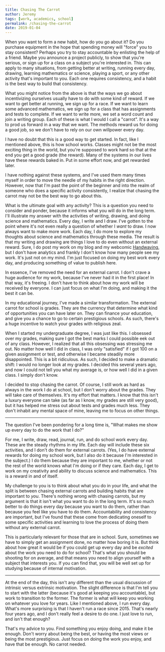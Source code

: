 ```yaml
---
title: Chasing The Carrot
author: Jeremy
tags: [work, academics, school]
permalink: /chasing-the-carrot
date: 2019-01-04
---
```


When you want to form a new habit, how do you go about it? Do you purchase equipment in the hope that spending money will "force" you to stay consistent? Perhaps you try to stay accountable by enlisting the help of a friend. Maybe you announce a project publicly, to show that you're serious, or sign up for a class on a subject you're interested in. This can apply to many situations, from getting better at writing, running every day, drawing, learning mathematics or science, playing a sport, or any other activity that's important to you. Each one requires consistency, and a habit is the best way to build that consistency.

What you might notice from the above is that the ways we go about incentivizing ourselves usually have to do with some kind of reward. If we want to get better at running, we sign up for a race. If we want to learn some advanced mathematics, we sign up for a class that has assignments and tests to complete. If we want to write more, we set a word count and join a writing group. Each of these is what I would I call a "carrot". It's a way to prod us forward in a way that we want. The methods reward us for doing a good job, so we don't have to rely on our own willpower every day.

I have no doubt that this is a good way to get started. In fact, like I mentioned above, this is how school works. Classes might not be the most exciting thing in the world, but you're supposed to work hard so that at the end you get a good grade (the reward). Many of the systems in our lives have these rewards baked in. Put in some effort now, and get rewarded later.

I have nothing against these systems, and I've used them many times myself in order to move the needle of my habits in the right direction. However, now that I'm past the point of the beginner and into the realm of someone who does a specific activity consistently, I realize that chasing the carrot may not be the best way to go about this.

What is the ultimate goal with any activity? This is a question you need to consider and ponder, because it informs what you will do in the long term. I'll illustrate my answer with the activities of writing, drawing, and doing science and mathematics. Every day, I write and I draw. I've gotten to the point where it's not even really a question of whether I *want* to draw. I now always want to make more work. Each day, I do more to explore my thoughts about science and mathematics through these media. The result is that my writing and drawing are things I love to do even without an external reward. Sure, I do post my work on my blog and my webcomic [Handwaving](jeremycote.me/handwaving), but I don't have analytics and frankly I don't know how many people see my work. It's just not on my mind. I'm just focused on doing my best work every day, and producing something of value to publish here.

In essence, I've removed the need for an external carrot. I don't crave a huge audience for my work, because I've never had it in the first place! In that way, it's freeing. I don't have to think about how my work will be received by everyone. I can just focus on what I'm doing, and making it the best it can be.

In my educational journey, I've made a similar transformation. The external carrot for school is grades. They are the currency that determine what kind of opportunities you can have later on. They can finance your education, and give you a chance to go to certain prestigious schools. As such, there's a huge incentive to watch your grades with religious zeal.

When I started my undergraduate degree, I was just like this. I obsessed over my grades, making sure I got the best marks I could possible eek out of any class. However, I realized that all this obsessing was stressing me out. No matter how well I did in class, I was only "satisfied" if I got 100 on a given assignment or test, and otherwise I became steadily more disappointed. This is a bit ridiculous. As such, I decided to make a dramatic shift: I would no longer look at my grades. I decided this several years ago, and now I could not tell you what my average is, or how well I did in a given class. I simply don't know.

I decided to stop chasing the carrot. Of course, I still work as hard as always in the work I do at school, but I don't worry about the grades. They will take care of themselves. It's my effort that matters. I know that this isn't a luxury everyone can take (as far as I know, my grades are still very good), but it has helped me stress out about tests and grades much less. They don't inhabit any mental space of mine, leaving me to focus on other things.

---

The question I've been pondering for a long time is, "What makes me show up every day to do the work that I do?"

For me, I write, draw, read, journal, run, and do school work every day. These are the steady rhythms in my life. Each day will include these six activities, and I don't do them for external carrots. (Yes, I do have external rewards for doing my school work, but I also do it because I'm interested in the subject.) I do them because they are important to me, whether or not the rest of the world knows what I'm doing or if they care. Each day, I get to work on my creativity and ability to discuss science and mathematics. This is a reward in and of itself.

My challenge to you is to think about what you do in your life, and what the split is between chasing external carrots and building habits that are important to *you*. There's nothing wrong with chasing carrots, but my argument is that it isn't what you want to do in the long term. It's so much better to do things every day because you want to do them, rather than because you feel like you have to do them. Accountability and consistency are important, but I've found that these come from dedicating oneself to some specific activities and learning to love the process of doing them without any external carrot.

This is particularly relevant for those that are in school. Sure, sometimes we have to simply get an assignment done, no matter how boring it is. But think about how great it would be if you could get up every day and be *excited* about the work you need to do for school? That's what you should be shooting for on average, and that means you need to align yourself with a subject that interests you. If you can find that, you will be well set up for studying because of internal motivation.

---

At the end of the day, this isn't any different than the usual discussion of intrinsic versus extrinsic motivation. The slight difference is that I'm tell you to start with the latter (because it's good at keeping you accountable), but work to transition to the former. The former is what will keep you working on whatever you love for years. Like I mentioned above, I run every day. What's more surprising is that I haven't run a race since 2015. That's nearly four years ago, and I don't really feel a desire to do one. I just love to run, and isn't that enough?

That's my advice to you. Find something you enjoy doing, and make it be enough. Don't worry about being the best, or having the most views or being the most prestigious. Just focus on doing the work you enjoy, and have that be enough. No carrot needed.